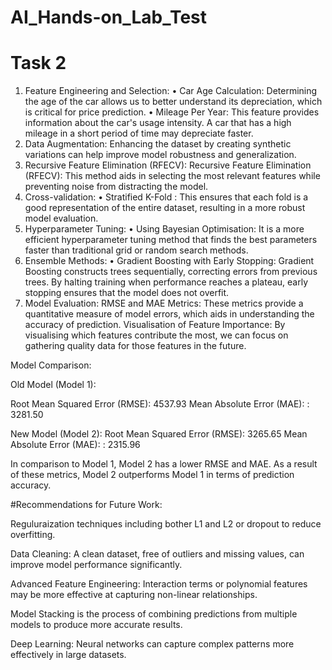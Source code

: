 # AI_Hands-on_Lab_Test
# Task 2
1. Feature Engineering and Selection:
    • Car Age Calculation: Determining the age of the car allows us to better understand its depreciation, which is critical for price prediction.
    • Mileage Per Year: This feature provides information about the car's usage intensity. A car that has a high mileage in a short period of time may depreciate faster.
2. Data Augmentation: Enhancing the dataset by creating synthetic variations can help improve model robustness and generalization.
3. Recursive Feature Elimination (RFECV): Recursive Feature Elimination (RFECV): This method aids in selecting the most relevant features while preventing noise from distracting the model.
4. Cross-validation:
    • Stratified K-Fold : This ensures that each fold is a good representation of the entire dataset, resulting in a more robust model evaluation.
5. Hyperparameter Tuning:
    • Using Bayesian Optimisation: It is a more efficient hyperparameter tuning method that finds the best parameters faster than traditional grid or random search methods.
6. Ensemble Methods:
    • Gradient Boosting with Early Stopping: Gradient Boosting constructs trees sequentially, correcting errors from previous trees. By halting training when performance reaches a plateau, early stopping ensures that the model does not overfit.
7. Model Evaluation: RMSE and MAE Metrics: These metrics provide a quantitative measure of model errors, which aids in understanding the accuracy of prediction.
Visualisation of Feature Importance: By visualising which features contribute the most, we can focus on gathering quality data for those features in the future.


Model Comparison:

Old Model (Model 1):

Root Mean Squared Error (RMSE): 4537.93
Mean Absolute Error (MAE): : 3281.50

New Model (Model 2):
Root Mean Squared Error (RMSE): 3265.65
Mean Absolute Error (MAE): : 2315.96


In comparison to Model 1, Model 2 has a lower RMSE and MAE. As a result of these metrics, Model 2 outperforms Model 1 in terms of prediction accuracy.

#Recommendations for Future Work:

Reguluraization techniques including bother L1 and L2 or dropout to reduce overfitting.

Data Cleaning: A clean dataset, free of outliers and missing values, can improve model performance significantly.

Advanced Feature Engineering: Interaction terms or polynomial features may be more effective at capturing non-linear relationships.

Model Stacking is the process of combining predictions from multiple models to produce more accurate results.

Deep Learning: Neural networks can capture complex patterns more effectively in large datasets.